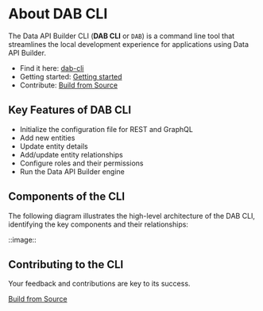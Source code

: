 # About DAB CLI

The Data API Builder CLI (**DAB CLI** or `DAB`) is a command line tool that streamlines the local development experience for applications using Data API Builder.

- Find it here: [dab-cli](../../src/Cli)
- Getting started: [Getting started](./getting-started-dab-cli.md)
- Contribute: [Build from Source](../../src/Cli/CONTRIBUTING.md)

## Key Features of DAB CLI

- Initialize the configuration file for REST and GraphQL
- Add new entities
- Update entity details
- Add/update entity relationships
- Configure roles and their permissions
- Run the Data API Builder engine

## Components of the CLI

The following diagram illustrates the high-level architecture of the DAB CLI, identifying the key components and their relationships:

::image::

## Contributing to the CLI

Your feedback and contributions are key to its success.

[Build from Source](../../src/Cli/CONTRIBUTING.md)
